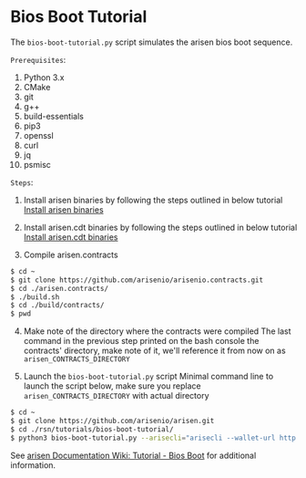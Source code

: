 # Bios Boot Tutorial

The `bios-boot-tutorial.py` script simulates the arisen bios boot sequence.

``Prerequisites``:

1. Python 3.x
2. CMake
3. git
4. g++
5. build-essentials
6. pip3
7. openssl
8. curl
9. jq
10. psmisc


``Steps``:

1. Install arisen binaries by following the steps outlined in below tutorial
[Install arisen binaries](https://github.com/arisenio/arisen#mac-os-x-brew-install)

2. Install arisen.cdt binaries by following the steps outlined in below tutorial
[Install arisen.cdt binaries](https://github.com/arisenio/arisenio.cdt#binary-releases)

3. Compile arisen.contracts

```bash
$ cd ~
$ git clone https://github.com/arisenio/arisenio.contracts.git
$ cd ./arisen.contracts/
$ ./build.sh
$ cd ./build/contracts/
$ pwd

```

4. Make note of the directory where the contracts were compiled
The last command in the previous step printed on the bash console the contracts' directory, make note of it, we'll reference it from now on as `arisen_CONTRACTS_DIRECTORY`

5. Launch the `bios-boot-tutorial.py` script
Minimal command line to launch the script below, make sure you replace `arisen_CONTRACTS_DIRECTORY` with actual directory

```bash
$ cd ~
$ git clone https://github.com/arisenio/arisen.git
$ cd ./rsn/tutorials/bios-boot-tutorial/
$ python3 bios-boot-tutorial.py --arisecli="arisecli --wallet-url http://127.0.0.1:6666 " --aos=aos --awalletd=awalletd --contracts-dir="arisen_CONTRACTS_DIRECTORY" -w -a
```

See [arisen Documentation Wiki: Tutorial - Bios Boot](https://github.com/arisenio/arisen/wiki/Tutorial-Bios-Boot-Sequence) for additional information.